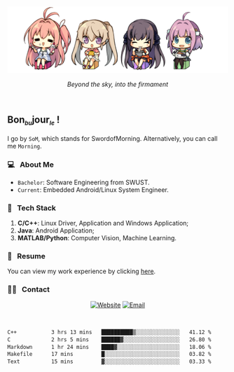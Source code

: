 <img src="./pic/Aokana.png">
<p align="center"><em>Beyond the sky, into the firmament</em></p>

<br/>

## Bon<sub><em><font size=2>bu</font></em></sub>jour<sub><em><font size=2>le</font></em></sub> !

I go by `SoM`, which stands for SwordofMorning. Alternatively, you can call me `Morning`.

### 💻 &nbsp; About Me

- `Bachelor`: Software Engineering from SWUST.
- `Current`: Embedded Android/Linux System Engineer.

### 🔧 &nbsp; Tech Stack

1. **C/C++**: Linux Driver, Application and Windows Application;
2. **Java**: Android Application;
3. **MATLAB/Python**: Computer Vision, Machine Learning.

### 📝 &nbsp; Resume

You can view my work experience by clicking <a href="https://swordofmorning.com/index.php/contact/">here</a>.

### 🤝🏻 &nbsp; Contact

<p align="center">
<a href="https://swordofmorning.com/"><img alt="Website" src="https://img.shields.io/badge/Website-swordofmorning.com-blue?style=flat-square&logo=google-chrome"></a>
<a href="mailto:master@xiaojintao.email
"><img alt="Email" src="https://img.shields.io/badge/Email-master@xiaojintao.email-blue?style=flat-square&logo=gmail"></a>
</p>

<br/>

<!--START_SECTION:waka-->

```txt
C++           3 hrs 13 mins   ██████████▒░░░░░░░░░░░░░░   41.12 %
C             2 hrs 5 mins    ██████▓░░░░░░░░░░░░░░░░░░   26.80 %
Markdown      1 hr 24 mins    ████▓░░░░░░░░░░░░░░░░░░░░   18.06 %
Makefile      17 mins         █░░░░░░░░░░░░░░░░░░░░░░░░   03.82 %
Text          15 mins         ▓░░░░░░░░░░░░░░░░░░░░░░░░   03.33 %
```

<!--END_SECTION:waka-->
